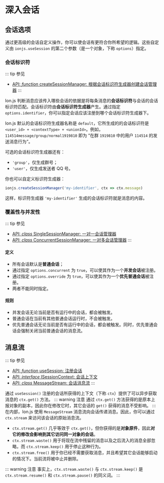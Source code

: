 # 深入会话

## 会话选项
通过更高级的会话自定义操作，你可以使会话有更符合你所希望的逻辑。这些自定义由 `ionjs.useSession` 的第二个参数（是一个对象，下称 `options`）指定。

### 会话标识符
::: tip 参见
- [API: *function* createSessionManager: 根据会话标识符生成器创建会话管理器](/api/functions.html#createsessionmanager)
:::

Ion.js 判断消息应该传入哪些会话的依据是将每条消息的**会话标识符**与会话的会话标识符匹配。会话标识符由**会话标识符生成器**产生。通过指定 `options.identifier`，你可以指定会话应该注册到哪个会话标识符生成器下。

Ion.js 默认的会话标识符生成器名称是 `default`，它所生成的的会话标识符是`<user_id> + <contextType> + <unionId>`。例如，`114514message/group/normal1919810` 即为 “在群 `1919810` 中的用户 `114514` 的发送消息行为”。

可选的会话标识符生成器还有：
- `'group'`，仅生成群号；
- `'user'`，仅生成发送者 QQ 号。

你也可以自定义标识符生成器：
```js
ionjs.createSessionManager('my-identifier', ctx => ctx.message)
```
这样，标识符生成器 `'my-identifier'` 生成的会话标识符就是消息的内容。

### 覆盖性与并发性
::: tip 参见
- [API: *class* SingleSessionManager: 一对一会话管理器](/api/classes.html#singlesessionmanager)
- [API: *class* ConcurrentSessionManager: 一对多会话管理器](/api/classes.html#concurrentsessionmanager)
:::

#### 定义
- 所有会话默认是**普通会话**；
- 通过指定 `options.concurrent` 为 `true`，可以使其作为一个**并发会话**被注册。
- 通过指定 `options.override` 为 `true`，可以使其作为一个**优先普通会话**被注册。
- 两者不能同时指定。

#### 规则 
- 并发会话无论当前是否有运行中的会话，都会被触发。
- 普通会话在当前有其他普通会话运行时，不会被触发。
- 优先普通会话无论当前是否有运行中的会话，都会被触发。同时，优先普通会话会强制关闭当前普通会话的消息流。

## 消息流
::: tip 参见
- [API: *function* useSession: 注册会话](/api/functions.html#usesession)
- [API: *interface* ISessionContext: 会话上下文](/api/interfaces.html#isessioncontext)
- [API: *class* MessageStream: 会话消息流](/api/classes.html#messagestream)
:::

通过 `useSession()` 注册的会话所获得的上下文（下称 `ctx`）提供了可以异步获取消息的 `ctx.get()` 方法。
::: warning 注意
通过 `ctx.get()` 方法获得的是原本上报对象的副本，因此你在修改它时，其它会话的 `get()` 获得的消息不受影响。
:::
在内部，Ion.js 使用 `MessageStream` 消息流向会话传递消息。因此，你可以通过 `ctx.stream` 来访问该会话的原始消息流。

- `ctx.stream.get()` 几乎等效于 `ctx.get()`，但你获得的是**对象原件**，因此**对它的修改会影响到其它访问同一对象的会话**。
- `ctx.stream.waste()` 用于将现在流中残留的消息以及之后流入的消息全部忽略，而 `ctx.stream.keep()` 用于停止这种行为。
- `ctx.stream.free()` 用于你已经不需要获取消息，并且希望其它会话能够启动的情况下。当前流将被中止并删除。

::: warning 注意
事实上，`ctx.stream.waste()` 与 `ctx.stream.keep()` 是 `ctx.stream.resume()` 和 `ctx.stream.pause()` 的同义词。
:::